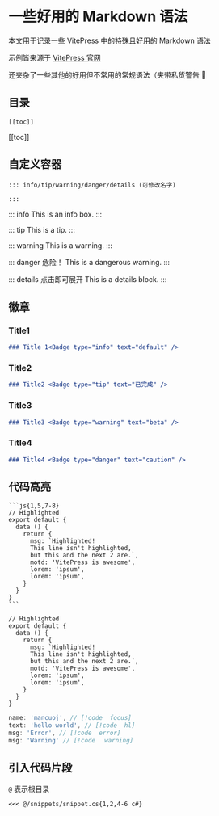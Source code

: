 # 一些好用的 Markdown 语法

本文用于记录一些 VitePress 中的特殊且好用的 Markdown 语法

示例皆来源于 [VitePress 官网](https://vitepress.vuejs.org/guide/markdown)

还夹杂了一些其他的好用但不常用的常规语法（夹带私货警告 👀

## 目录

```
[[toc]]
```

[[toc]]


## 自定义容器

```
::: info/tip/warning/danger/details (可修改名字)

:::
```

::: info
This is an info box.
:::

::: tip
This is a tip.
:::

::: warning
This is a warning.
:::

::: danger 危险！
This is a dangerous warning.
:::

::: details 点击即可展开
This is a details block.
:::


## 徽章

### Title1 <Badge type="info" text="default" />

```md
### Title 1<Badge type="info" text="default" />
```

### Title2 <Badge type="tip" text="已完成" />

```md
### Title2 <Badge type="tip" text="已完成" />
```

### Title3 <Badge type="warning" text="beta" />

```md
### Title3 <Badge type="warning" text="beta" />
```

### Title4 <Badge type="danger" text="caution" />

```md
### Title4 <Badge type="danger" text="caution" />
```

## 代码高亮

````
```js{1,5,7-8}
// Highlighted
export default { 
  data () {
    return {
      msg: `Highlighted!
      This line isn't highlighted,
      but this and the next 2 are.`,
      motd: 'VitePress is awesome',
      lorem: 'ipsum',
      lorem: 'ipsum',
    }
  }
}
```
````


```js{1,5,7-8}
// Highlighted
export default { 
  data () {
    return {
      msg: `Highlighted!
      This line isn't highlighted,
      but this and the next 2 are.`,
      motd: 'VitePress is awesome',
      lorem: 'ipsum',
      lorem: 'ipsum',
    }
  }
}
```


```js
name: 'mancuoj', // [!code  focus]
text: 'hello world', // [!code  hl]
msg: 'Error', // [!code  error]
msg: 'Warning' // [!codeㅤ warning]
```

## 引入代码片段

`@` 表示根目录

```
<<< @/snippets/snippet.cs{1,2,4-6 c#}
```